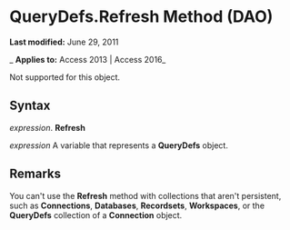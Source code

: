 
# QueryDefs.Refresh Method (DAO)

 **Last modified:** June 29, 2011

 _ **Applies to:** Access 2013 | Access 2016_

Not supported for this object.


## Syntax

 _expression_. **Refresh**

 _expression_ A variable that represents a **QueryDefs** object.


## Remarks

You can't use the  **Refresh** method with collections that aren't persistent, such as **Connections**, **Databases**, **Recordsets**, **Workspaces**, or the **QueryDefs** collection of a **Connection** object.

